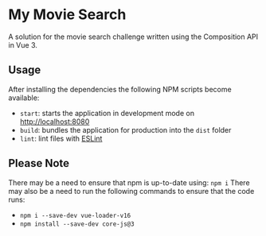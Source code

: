 # My Movie Search

A solution for the movie search challenge written using the Composition API in Vue 3.

## Usage

After installing the dependencies the following NPM scripts become available:

- `start`: starts the application in development mode on [http://localhost:8080](http://localhost:8080)
- `build`: bundles the application for production into the `dist` folder
- `lint`: lint files with [ESLint](https://eslint.org/)

## Please Note

There may be a need to ensure that npm is up-to-date using: `npm i`
There may also be a need to run the following commands to ensure that the code runs:

- `npm i --save-dev vue-loader-v16`
- `npm install --save-dev core-js@3`